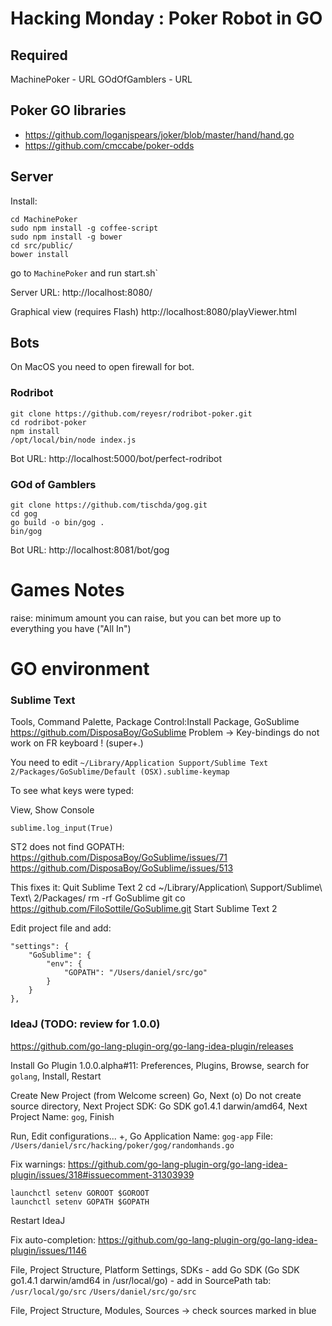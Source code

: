Hacking Monday : Poker Robot in GO
==================================

Required
--------
MachinePoker - URL
GOdOfGamblers - URL


Poker GO libraries
------------------

* https://github.com/loganjspears/joker/blob/master/hand/hand.go
* https://github.com/cmccabe/poker-odds


Server
------
Install:
~~~
cd MachinePoker
sudo npm install -g coffee-script
sudo npm install -g bower
cd src/public/
bower install
~~~

go to `MachinePoker` and run start.sh`

Server URL:
http://localhost:8080/

Graphical view (requires Flash)
http://localhost:8080/playViewer.html


Bots
----
On MacOS you need to open firewall for bot.

### Rodribot
~~~
git clone https://github.com/reyesr/rodribot-poker.git
cd rodribot-poker
npm install
/opt/local/bin/node index.js
~~~

Bot URL:
http://localhost:5000/bot/perfect-rodribot


### GOd of Gamblers
~~~
git clone https://github.com/tischda/gog.git
cd gog
go build -o bin/gog .
bin/gog
~~~

Bot URL:
http://localhost:8081/bot/gog


Games Notes
===========
raise: minimum amount you can raise, but you can bet more
up to everything you have ("All In")


GO environment
==============

### Sublime Text

Tools, Command Palette, Package Control:Install Package, GoSublime
https://github.com/DisposaBoy/GoSublime
Problem -> Key-bindings do not work on FR keyboard ! (super+.)

You need to edit `~/Library/Application Support/Sublime Text 2/Packages/GoSublime/Default (OSX).sublime-keymap`

To see what keys were typed:

View, Show Console
~~~
sublime.log_input(True)
~~~

ST2 does not find GOPATH:
https://github.com/DisposaBoy/GoSublime/issues/71
https://github.com/DisposaBoy/GoSublime/issues/513

This fixes it:
    Quit Sublime Text 2
    cd ~/Library/Application\ Support/Sublime\ Text\ 2/Packages/
    rm -rf GoSublime
    git co https://github.com/FiloSottile/GoSublime.git
    Start Sublime Text 2

Edit project file and add:

    "settings": {
        "GoSublime": {
            "env": {
                "GOPATH": "/Users/daniel/src/go"
            }
        }
    },


### IdeaJ (TODO: review for 1.0.0)
https://github.com/go-lang-plugin-org/go-lang-idea-plugin/releases

Install Go Plugin 1.0.0.alpha#11:
    Preferences, Plugins, Browse, search for `golang`, Install, Restart

Create New Project (from Welcome screen)
    Go, Next
    (o) Do not create source directory, Next
    Project SDK: Go SDK go1.4.1 darwin/amd64, Next
    Project Name: `gog`, Finish

Run, Edit configurations...
    +, Go Application
    Name: `gog-app`
    File: `/Users/daniel/src/hacking/poker/gog/randomhands.go`

Fix warnings:
https://github.com/go-lang-plugin-org/go-lang-idea-plugin/issues/318#issuecomment-31303939
~~~
launchctl setenv GOROOT $GOROOT
launchctl setenv GOPATH $GOPATH
~~~
Restart IdeaJ

Fix auto-completion:
https://github.com/go-lang-plugin-org/go-lang-idea-plugin/issues/1146

File, Project Structure, Platform Settings, SDKs
    - add Go SDK (Go SDK go1.4.1 darwin/amd64 in /usr/local/go)
    - add in SourcePath tab:
        `/usr/local/go/src`
        `/Users/daniel/src/go/src`

File, Project Structure, Modules, Sources -> check sources marked in blue